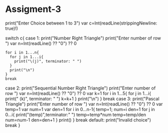 # Assigment-3
print("Enter Choice between 1 to 3")
var c=Int(readLine(strippingNewline: true)!)

switch c{
  case 1:
    print("Number Right Triangle")
    print("Enter number of row ")
    var n=Int(readLine() ?? "0") ?? 0
    
    for i in 1...n{
      for j in 1...i{
        print("\(j)", terminator: " ")
      }
      print("\n")
    }
    break
  case 2:
    print("Sequential Number Right Triangle")
    print("Enter number of row ")
    var n=Int(readLine() ?? "0") ?? 0
    var k=1
    for i in 1...5{
      for j in 1...i{
        print(" \(k)", terminator: " ")
        k=k+1
      }
      print("\n")
    }
    break
  case 3:
    print("Pascal Triangle")
    print("Enter number of row ")
    var n=Int(readLine() ?? "0") ?? 0
    var temp=1
    var num=1
    var den=1
    for i in 0...n-1{
      temp=1;
      num=i
      den=1
      for j in 0...i{
        print("\(temp)",terminator:" ")
        temp=temp*num
        temp=temp/den
        num=num-1
        den=den+1
      }
      print()
    }
    break
  default:
    print("Invalid choice")
    break
}

